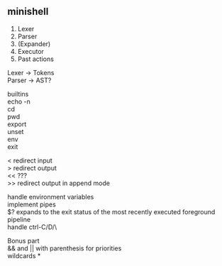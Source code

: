 ## minishell

1. Lexer
2. Parser
3. (Expander)
4. Executor
5. Past actions

Lexer -> Tokens  
Parser -> AST?  


builtins  
	echo -n  
	cd  
	pwd  
	export  
	unset  
	env  
	exit  


\< redirect input  
\> redirect output  
\<< ???  
\>> redirect output in append mode  


handle environment variables  
implement pipes  
$? expands to the exit status of the most recently executed foreground pipeline  
handle ctrl-C/D/\  

Bonus part  
	&& and || with parenthesis for priorities  
	wildcards *  
  
